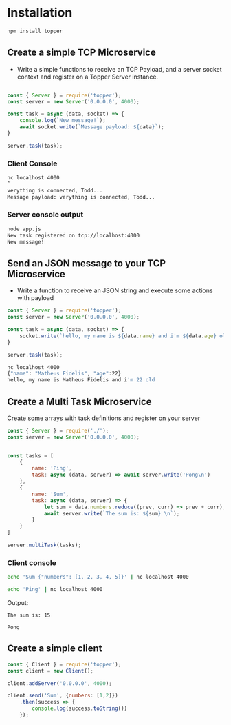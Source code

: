 
# Installation

```bash
npm install topper
```

## Create a simple TCP Microservice

* Write a simple functions to receive an TCP Payload, and a server socket context and register on a Topper Server instance.

```javascript

const { Server } = require('topper');
const server = new Server('0.0.0.0', 4000);

const task = async (data, socket) => {
    console.log(`New message!`);
    await socket.write(`Message payload: ${data}`);
}

server.task(task);

```

### Client Console

```bash
nc localhost 4000
ˆ
verything is connected, Todd...
Message payload: verything is connected, Todd...
```

### Server console output

```bash
node app.js
New task registered on tcp://localhost:4000
New message!
```

## Send an JSON message to your TCP Microservice 

* Write a function to receive an JSON string and execute some actions with payload

```javascript
const { Server } = require('topper');
const server = new Server('0.0.0.0', 4000);

const task = async (data, socket) => {
    socket.write(`hello, my name is ${data.name} and i'm ${data.age} old\n`);
}

server.task(task);

```

```bash
nc localhost 4000
{"name": "Matheus Fidelis", "age":22}
hello, my name is Matheus Fidelis and i'm 22 old
```


## Create a Multi Task Microservice

Create some arrays with task definitions and register on your server

```javascript
const { Server } = require('./');
const server = new Server('0.0.0.0', 4000);


const tasks = [
    {
        name: 'Ping',
        task: async (data, server) => await server.write('Pong\n')
    },
    {
        name: 'Sum',
        task: async (data, server) => {
            let sum = data.numbers.reduce((prev, curr) => prev + curr);
            await server.write(`The sum is: ${sum} \n`);
        }
    }
]

server.multiTask(tasks);
```

### Client console

```bash
echo 'Sum {"numbers": [1, 2, 3, 4, 5]}' | nc localhost 4000
```

```bash
echo 'Ping' | nc localhost 4000
```

Output:

```
The sum is: 15
```

```
Pong
```

## Create a simple client

```javascript
const { Client } = require('topper');
const client = new Client();

client.addServer('0.0.0.0', 4000);

client.send('Sum', {numbers: [1,2]})
    .then(success => {
        console.log(success.toString())
    });
```